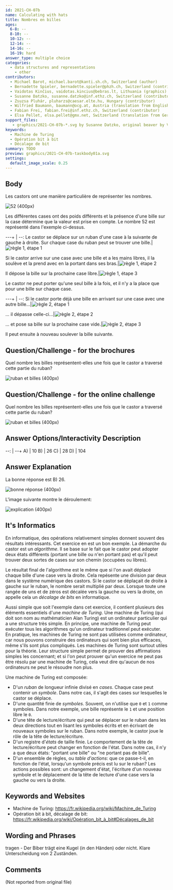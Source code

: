```yaml
---
id: 2021-CH-07b
name: Calculating with hats
title: Nombres en billes
ages:
  6-8: --
  8-10: --
  10-12: --
  12-14: --
  14-16: --
  16-19: hard
answer_type: multiple choice
categories:
  - data structures and representations
    - other
contributors:
  - Michael Barot, michael.barot@kanti.sh.ch, Switzerland (author)
  - Bernadette Spieler, bernadette.spieler@phzh.ch, Switzerland (contributor)
  - Vaidotas Kinčius, vaidotas.kincius@bebras.lt, Lithuania (graphics)
  - Susanne Datzko, susanne.datzko@inf.ethz.ch, Switzerland (contributor, graphics)
  - Zsuzsa Pluhár, pluharzs@caesar.elte.hu, Hungary (contributor)
  - Wilfried Baumann, baumann@ocg.at, Austria (translation from English into German)
  - Fabian Frei, fabian.frei@inf.ethz.ch, Switzerland (contributor)
  - Elsa Pellet, elsa.pellet@gmx.net, Switzerland (translation from German into French)
support_files:
   - graphics/2021-CH-07b-*.svg by Susanne Datzko, original beaver by Vaidotas Kinčius
keywords:
  - Machine de Turing
  - Opération bit à bit
  - Décalage de bit
summary: TODO
preview: graphics/2021-CH-07b-taskbody01a.svg
settings:
  default_image_scale: 0.25
---
```



## Body

Les castors ont une manière particulière de représenter les nombres.

![](graphics/2021-CH-07b-taskbody00-compatible.svg "52 (400px)")

Les différentes cases ont des poids différents et la présence d'une bille sur la case détermine que la valeur est prise en compte. Le nombre 52 est représenté dans l'exemple ci-dessus.

---+ | --:
Le castor se déplace sur un ruban d'une case à la suivante de gauche à droite. Sur chaque case du ruban peut se trouver une bille.|![](graphics/2021-CH-07b-taskbody01a.svg "règle 1, étape 1")

Si le castor arrive sur une case avec une bille et a les mains libres, il la soulève et la prend avec en la portant dans ses bras.|![](graphics/2021-CH-07b-taskbody01b-v2.svg "règle 1, étape 2")

Il dépose la bille sur la prochaine case libre.|![](graphics/2021-CH-07b-taskbody01c-v2.svg "règle 1, étape 3")

Le castor ne peut porter qu'une seul bille à la fois, et il n'y a la place que pour une bille sur chaque case.

---+ | --:
Si le castor porte déjà une bille en arrivant sur une case avec une autre bille...|![](graphics/2021-CH-07b-taskbody02a-v2.svg "règle 2, étape 1")

... il dépasse celle-ci...|![](graphics/2021-CH-07b-taskbody02b-v2.svg "règle 2, étape 2")

... et pose sa bille sur la prochaine case vide.|![](graphics/2021-CH-07b-taskbody02c-v2.svg "règle 2, étape 3")

Il peut ensuite à nouveau soulever la bille suivante.

## Question/Challenge - for the brochures

Quel nombre les billes représentent-elles une fois que le castor a traversé cette partie du ruban?

![](graphics/2021-CH-07b-question.svg "ruban et billes (400px)")


## Question/Challenge - for the online challenge

Quel nombre les billes représentent-elles une fois que le castor a traversé cette partie du ruban?

![](graphics/2021-CH-07b-question.svg "ruban et billes (400px)")


## Answer Options/Interactivity Description

--: | --+
 A) | 10
 B) | 26
 C) | 28
 D) | 104

## Answer Explanation

La bonne réponse est B) 26.

![](graphics/2021-CH-07b-solution-compatible.svg "bonne réponse (400px)")

L'image suivante montre le déroulement:

![](graphics/2021-CH-07b-explanation.svg "explication (400px)")

## It's Informatics

En informatique, des opérations relativement simples donnent souvent des résultats intéressants. Cet exercice en est un bon exemple. La démarche du castor est un _algorithme_. Il se base sur le fait que le castor peut adopter deux états différents (portant une bille ou n'en portant pas) et qu'il peut trouver deux sortes de cases sur son chemin (occupées ou libres).

Le résultat final de l'algorithme est le même que si l'on avait déplacé chaque bille d'une case vers la droite. Cela repésente une division par deux dans le système numérique des castors. Si le castor se déplaçait de droite à gauche sur le ruban, le nombre serait multiplié par deux. Lorsque toute une rangée de uns et de zéros est décalée vers la gauche ou vers la droite, on appelle cela un _décalage de bits_ en informatique.

Aussi simple que soit l'exemple dans cet exercice, il contient plusieurs des éléments essentiels d'une _machine de Turing_.
Une machine de Turing (qui doit son nom au mathématicien Alan Turing) est un ordinateur particulier qui a une structure très simple. En principe, une machine de Turing peut exécuter tous les algorithmes qu'un ordinateur traditionnel peut exécuter. En pratique, les machines de Turing ne sont pas utilisées comme ordinateur, car nous pouvons construire des ordinateurs qui sont bien plus efficaces, même s'ils sont plus compliqués. Les machines de Turing sont surtout utiles pour la théorie. Leur structure simple permet de prouver des affirmations simples les concernant; et si l'on peut prouver qu'un exercice ne peut pas être résolu par une machine de Turing, cela veut dire qu'aucun de nos ordinateurs ne peut le résoudre non plus.

Une machine de Turing est composée:
- D'un _ruban_ de longueur infinie divisé en _cases_. Chaque case peut contenir un _symbole_. Dans notre cas, il s'agit des cases sur lesquelles le castor se déplace.
- D'une quantité finie de _symboles_. Souvent, on n'utilise que `0` et `1` comme symboles. Dans notre exemple, une bille représente le `1` et une position libre le `0`.
- D'une tête de lecture/écriture qui peut se déplacer sur le ruban dans les deux directions tout en lisant les symboles écrits et en écrivant de nouveaux symboles sur le ruban. Dans notre exemple, le castor joue le rôle de la tête de lecture/écriture.
- D'un registre d'_états_ de taille finie. Le comportement de la tête de lecture/écriture peut changer en fonction de l'état. Dans notre cas, il n'y a que deux états: "portant une bille" ou "ne portant pas de bille".
- D'un ensemble de règles, ou _table d'actions_: que ce passe-t-il, en fonction de l'état, lorsqu'un symbole précis est lu sur le ruban? Les actions possibles sont: un changement d'état, l'écriture d'un nouveau symbole et le déplacement de la tête de lecture d'une case vers la gauche ou vers la droite.


## Keywords and Websites

- Machine de Turing: https://fr.wikipedia.org/wiki/Machine_de_Turing
- Opération bit à bit, décalage de bit: https://fr.wikipedia.org/wiki/Opération_bit_à_bit#Décalages_de_bit


## Wording and Phrases

tragen - Der Biber trägt eine Kugel (in den Händen) oder nicht. Klare Unterscheidung von 2 Zuständen.


## Comments

(Not reported from original file)
